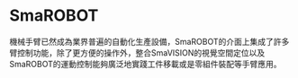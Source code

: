 # SmaROBOT

機械手臂已然成為業界普遍的自動化生產設備，SmaROBOT的介面上集成了許多臂控制功能，除了更方便的操作外，整合SmaVISION的視覺空間定位以及SmaROBOT的運動控制能夠廣泛地實踐工件移載或是零組件裝配等手臂應用。

